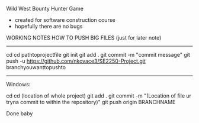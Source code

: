 Wild West Bounty Hunter Game
- created for software construction course
- hopefully there are no bugs


WORKING NOTES
HOW TO PUSH BIG FILES (just for later note)
________________________________________________
cd
cd pathtoprojectfile
git init
git add . 
git commit -m "commit message"
git push -u https://github.com/nkovace3/SE2250-Project.git branchyouwanttopushto
____________________________________________________________________________________

Windows:

cd
cd (location of whole project)
git add .
git commit -m "(Location of file ur tryna commit to within the repository)"
git push origin BRANCHNAME

Done baby
